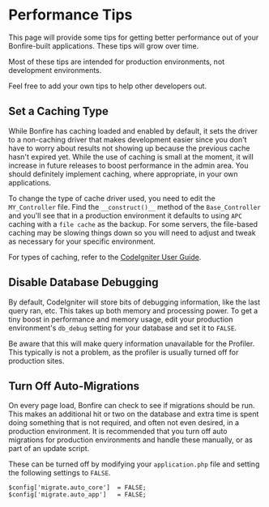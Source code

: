 # Performance Tips

This page will provide some tips for getting better performance out of your Bonfire-built applications. These tips will grow over time.

Most of these tips are intended for production environments, not development environments.

Feel free to add your own tips to help other developers out.

## Set a Caching Type

While Bonfire has caching loaded and enabled by default, it sets the driver to a non-caching driver that makes development easier since you don't have to worry about results not showing up because the previous cache hasn't expired yet. While the use of caching is small at the moment, it will increase in future releases to boost performance in the admin area. You should definitely implement caching, where appropriate, in your own applications.

To change the type of cache driver used, you need to edit the `MY_Controller` file. Find the `__construct()__` method of the `Base_Controller` and you'll see that in a production environment it defaults to using `APC` caching with a `file cache` as the backup. For some servers, the file-based caching may be slowing things down so you will need to adjust and tweak as necessary for your specific environment.

For types of caching, refer to the [CodeIgniter User Guide](http://ellislab.com/codeigniter/user-guide/libraries/caching.html).

## Disable Database Debugging

By default, CodeIgniter will store bits of debugging information, like the last query ran, etc. This takes up both memory and processing power. To get a tiny boost in performance and memory usage, edit your production environment's `db_debug` setting for your database and set it to `FALSE`.

Be aware that this will make query information unavailable for the Profiler. This typically is not a problem, as the profiler is usually turned off for production sites.

## Turn Off Auto-Migrations

On every page load, Bonfire can check to see if migrations should be run. This makes an additional hit or two on the database and extra time is spent doing something that is not required, and often not even desired, in a production environment. It is recommended that you turn off auto migrations for production environments and handle these manually, or as part of an update script.

These can be turned off by modifying your `application.php` file and setting the following settings to `FALSE`.


    $config['migrate.auto_core']  = FALSE;
    $config['migrate.auto_app']   = FALSE;
